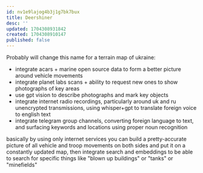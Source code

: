 ```yaml
---
id: nv1e9lajog4b3j1g7bk7bux
title: Deershiner
desc: ''
updated: 1704308931842
created: 1704308910147
published: false
---
```


Probably will change this name
for a terrain map of ukraine:
- integrate acars + marine open source data to form a better picture around vehicle movements
- integrate planet labs scans + ability to request new ones to show photographs of key areas
- use gpt vision to describe photographs and mark key objects
- integrate internet radio recordings, particularly around uk and ru unencrypted transmissions, using whisper+gpt to translate foreign voice to english text
- integrate telegram group channels, converting foreign language to text, and surfacing keywords and locations using proper noun recognition

basically by using only internet services you can build a pretty-accurate picture of all vehicle and troop movements on both sides and put it on a constantly updated map, then integrate search and embeddings to be able to search for specific things like "blown up buildings" or "tanks" or "minefields"
